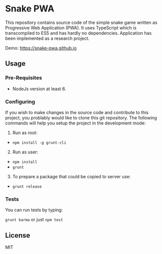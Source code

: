 # Snake PWA

This repository contains source code of the simple snake game written as
Progressive Web Application (PWA). It uses TypeScript which is transcompiled
to ES5 and has hardly no dependencies. Application has been implemented as
a research project.

Demo: https://snake-pwa.github.io

## Usage

### Pre-Requisites

* NodeJs version at least 6.

### Configuring

If you wish to make changes in the source code and contribute to this project,
you problably would like to clone this git repository. The following commands
will help you setup the project in the development mode:

1. Run as root:
* `npm install -g grunt-cli`

2. Run as user:
* `npm install`
* `grunt`

3. To prepare a package that could be copied to server use:
* `grunt release`

### Tests

You can run tests by typing:

`grunt karma` or just `npm test`

## License

MIT
